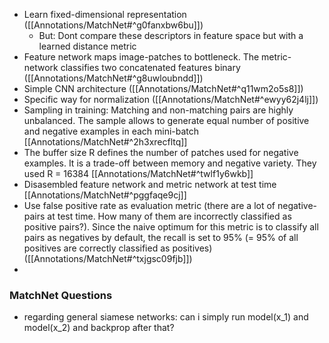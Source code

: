 - Learn fixed-dimensional representation ([[Annotations/MatchNet#^g0fanxbw6bu]])
	- But: Dont compare these descriptors in feature space but with a learned distance metric
- Feature network maps image-patches to bottleneck. The metric-network classifies two concatenated features binary ([[Annotations/MatchNet#^g8uwloubndd]])
- Simple CNN architecture ([[Annotations/MatchNet#^q11wm2o5s8]])
- Specific way for normalization ([[Annotations/MatchNet#^ewyy62j4lj]])
- Sampling in training: Matching and non-matching pairs are highly unbalanced. The sample allows to generate equal number of positive and negative examples in each mini-batch [[Annotations/MatchNet#^2h3xrecfltq]]
- The buffer size R defines the number of patches used for negative examples. It is a trade-off between memory and negative variety. They used R = 16384 [[Annotations/MatchNet#^twlf1y6wkb]]
- Disasembled feature network and metric network at test time [[Annotations/MatchNet#^pggfaqe9cj]]
- Use false positive rate as evaluation metric (there are a lot of negative-pairs at test time. How many of them are incorrectly classified as positive pairs?). Since the naive optimum for this metric is to classify all pairs as negatives by default, the recall is set to 95% (= 95% of all positives are correctly classified as positives) ([[Annotations/MatchNet#^txjgsc09fjb]])
- 



###  MatchNet Questions
- regarding general siamese networks: can i simply run model(x_1) and model(x_2) and backprop after that?